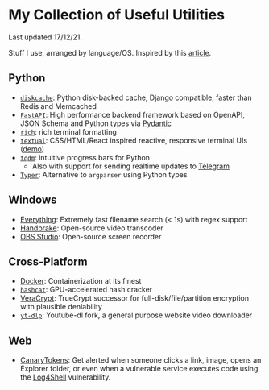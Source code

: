 # My Collection of Useful Utilities

Last updated 17/12/21.

Stuff I use, arranged by language/OS. Inspired by this [article](https://news.ycombinator.com/item?id=29582437).

## Python

- [`diskcache`][diskcache]: Python disk-backed cache, Django compatible, faster than Redis and Memcached
- [`FastAPI`][fast-api]: High performance backend framework based on OpenAPI, JSON Schema and Python types via [Pydantic][pydantic]
- [`rich`][rich]: rich terminal formatting
- [`textual`][textual]: CSS/HTML/React inspired reactive, responsive terminal UIs ([demo](/static/images/2021-12-17/textual.gif))
- [`tqdm`][tqdm]: intuitive progress bars for Python
    - Also with support for sending realtime updates to [Telegram][tqdm-telegram]
- [`Typer`][Typer]: Alternative to `argparser` using Python types

## Windows

- [Everything][everything]: Extremely fast filename search (< 1s) with regex support
- [Handbrake][handbrake]: Open-source video transcoder
- [OBS Studio][obs-studio]: Open-source screen recorder

## Cross-Platform

- [Docker][docker]: Containerization at its finest
- [`hashcat`][hashcat]: GPU-accelerated hash cracker
- [VeraCrypt][veracrypt]: TrueCrypt successor for full-disk/file/partition encryption with plausible deniability
- [`yt-dlp`][yt-dlp]: Youtube-dl fork, a general purpose website video downloader

## Web

- [CanaryTokens][canary-tokens]: Get alerted when someone clicks a link, image, opens an Explorer folder, or even when a vulnerable service executes code using the [Log4Shell][log4shell] vulnerability.


[canary-tokens]: https://canarytokens.org/generate
[diskcache]: https://github.com/grantjenks/python-diskcache/
[docker]: https://www.docker.com/
[everything]: https://www.voidtools.com/
[fast-api]: https://fastapi.tiangolo.com/
[handbrake]: https://handbrake.fr/
[hashcat]: https://hashcat.net/hashcat/
[log4shell]: https://en.wikipedia.org/wiki/Log4Shell
[obs-studio]: https://obsproject.com/
[pydantic]: https://pydantic-docs.helpmanual.io/
[rich]: https://github.com/willmcgugan/rich
[textual]: https://github.com/willmcgugan/textual
[tqdm-telegram]: https://tqdm.github.io/docs/contrib.telegram/
[tqdm]: https://tqdm.github.io/
[Typer]: https://typer.tiangolo.com/
[veracrypt]: https://www.veracrypt.fr/en/Home.html
[yt-dlp]: https://github.com/yt-dlp